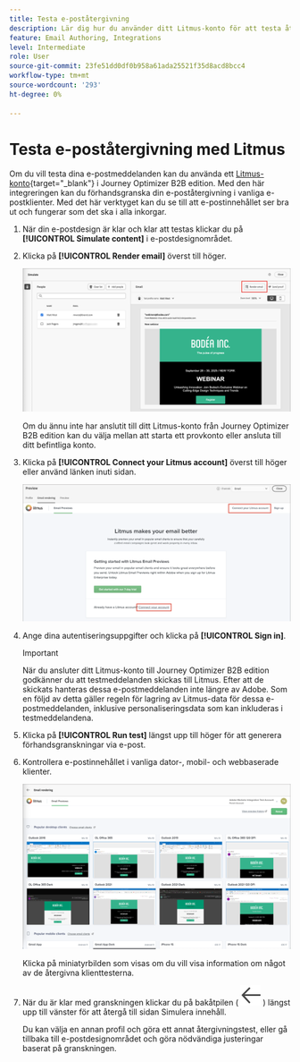 ```yaml
---
title: Testa e-poståtergivning
description: Lär dig hur du använder ditt Litmus-konto för att testa återgivning av e-postmeddelanden i Journey Optimizer B2B edition.
feature: Email Authoring, Integrations
level: Intermediate
role: User
source-git-commit: 23fe51dd0df0b958a61ada25521f35d8acd8bcc4
workflow-type: tm+mt
source-wordcount: '293'
ht-degree: 0%

---
```


# Testa e-poståtergivning med Litmus

Om du vill testa dina e-postmeddelanden kan du använda ett [Litmus-konto](https://www.litmus.com/email-testing){target="_blank"} i Journey Optimizer B2B edition. Med den här integreringen kan du förhandsgranska din e-poståtergivning i vanliga e-postklienter. Med det här verktyget kan du se till att e-postinnehållet ser bra ut och fungerar som det ska i alla inkorgar.

1. När din e-postdesign är klar och klar att testas klickar du på **[!UICONTROL Simulate content]** i e-postdesignområdet.

1. Klicka på **[!UICONTROL Render email]** överst till höger.

   ![Återge e-postknapp](./assets/email-simulate-render-button.png)

   Om du ännu inte har anslutit till ditt Litmus-konto från Journey Optimizer B2B edition kan du välja mellan att starta ett provkonto eller ansluta till ditt befintliga konto.

1. Klicka på **[!UICONTROL Connect your Litmus account]** överst till höger eller använd länken inuti sidan.

   ![Anslut ditt Litmus-konto](./assets/email-simulate-render-litmus-connect.png)

1. Ange dina autentiseringsuppgifter och klicka på **[!UICONTROL Sign in]**.

   >[!IMPORTANT]
   >
   >När du ansluter ditt Litmus-konto till Journey Optimizer B2B edition godkänner du att testmeddelanden skickas till Litmus. Efter att de skickats hanteras dessa e-postmeddelanden inte längre av Adobe. Som en följd av detta gäller regeln för lagring av Litmus-data för dessa e-postmeddelanden, inklusive personaliseringsdata som kan inkluderas i testmeddelandena.

1. Klicka på **[!UICONTROL Run test]** längst upp till höger för att generera förhandsgranskningar via e-post.

1. Kontrollera e-postinnehållet i vanliga dator-, mobil- och webbaserade klienter.

   ![Förhandsgranskningar i Litmus-e-post](./assets/email-simulate-render-litmus-previews.png)

   Klicka på miniatyrbilden som visas om du vill visa information om något av de återgivna klienttesterna.

1. När du är klar med granskningen klickar du på bakåtpilen ( ![Visa eller dölj filterikonen](../../assets/do-not-localize/icon_back-arrow.svg) ) längst upp till vänster för att återgå till sidan Simulera innehåll.

   Du kan välja en annan profil och göra ett annat återgivningstest, eller gå tillbaka till e-postdesignområdet och göra nödvändiga justeringar baserat på granskningen.

